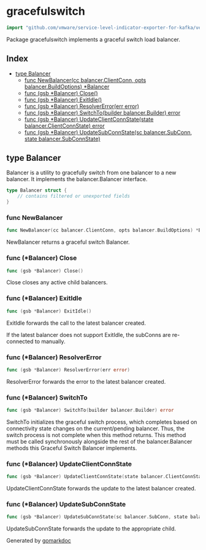 <!-- Code generated by gomarkdoc. DO NOT EDIT -->

# gracefulswitch

```go
import "github.com/vmware/service-level-indicator-exporter-for-kafka/vendor/google.golang.org/grpc/internal/balancer/gracefulswitch"
```

Package gracefulswitch implements a graceful switch load balancer.

## Index

- [type Balancer](<#type-balancer>)
  - [func NewBalancer(cc balancer.ClientConn, opts balancer.BuildOptions) *Balancer](<#func-newbalancer>)
  - [func (gsb *Balancer) Close()](<#func-balancer-close>)
  - [func (gsb *Balancer) ExitIdle()](<#func-balancer-exitidle>)
  - [func (gsb *Balancer) ResolverError(err error)](<#func-balancer-resolvererror>)
  - [func (gsb *Balancer) SwitchTo(builder balancer.Builder) error](<#func-balancer-switchto>)
  - [func (gsb *Balancer) UpdateClientConnState(state balancer.ClientConnState) error](<#func-balancer-updateclientconnstate>)
  - [func (gsb *Balancer) UpdateSubConnState(sc balancer.SubConn, state balancer.SubConnState)](<#func-balancer-updatesubconnstate>)


## type Balancer

Balancer is a utility to gracefully switch from one balancer to a new balancer. It implements the balancer.Balancer interface.

```go
type Balancer struct {
    // contains filtered or unexported fields
}
```

### func NewBalancer

```go
func NewBalancer(cc balancer.ClientConn, opts balancer.BuildOptions) *Balancer
```

NewBalancer returns a graceful switch Balancer.

### func \(\*Balancer\) Close

```go
func (gsb *Balancer) Close()
```

Close closes any active child balancers.

### func \(\*Balancer\) ExitIdle

```go
func (gsb *Balancer) ExitIdle()
```

ExitIdle forwards the call to the latest balancer created.

If the latest balancer does not support ExitIdle, the subConns are re\-connected to manually.

### func \(\*Balancer\) ResolverError

```go
func (gsb *Balancer) ResolverError(err error)
```

ResolverError forwards the error to the latest balancer created.

### func \(\*Balancer\) SwitchTo

```go
func (gsb *Balancer) SwitchTo(builder balancer.Builder) error
```

SwitchTo initializes the graceful switch process, which completes based on connectivity state changes on the current/pending balancer. Thus, the switch process is not complete when this method returns. This method must be called synchronously alongside the rest of the balancer.Balancer methods this Graceful Switch Balancer implements.

### func \(\*Balancer\) UpdateClientConnState

```go
func (gsb *Balancer) UpdateClientConnState(state balancer.ClientConnState) error
```

UpdateClientConnState forwards the update to the latest balancer created.

### func \(\*Balancer\) UpdateSubConnState

```go
func (gsb *Balancer) UpdateSubConnState(sc balancer.SubConn, state balancer.SubConnState)
```

UpdateSubConnState forwards the update to the appropriate child.



Generated by [gomarkdoc](<https://github.com/princjef/gomarkdoc>)
